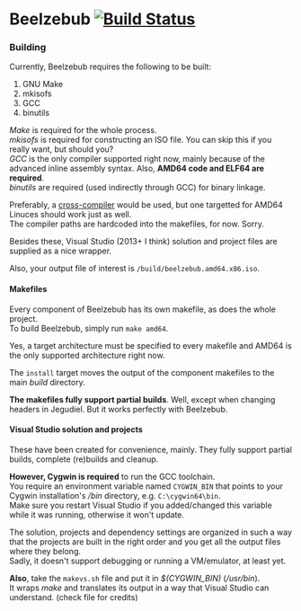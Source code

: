 # Beelzebub [![Build Status](https://travis-ci.org/vercas/Beelzebub.svg?branch=master)](https://travis-ci.org/vercas/Beelzebub)

### Building

Currently, Beelzebub requires the following to be built:  

 1. GNU Make
 2. mkisofs
 3. GCC
 4. binutils

*Make* is required for the whole process.  
*mkisofs* is required for constructing an ISO file. You can skip this if you really want, but should you?  
*GCC* is the only compiler supported right now, mainly because of the advanced inline assembly syntax. Also, **AMD64 code and ELF64 are required**.  
*binutils* are required (used indirectly through GCC) for binary linkage.  

Preferably, a [cross-compiler](http://wiki.osdev.org/GCC_Cross-Compiler) would be used, but one targetted for AMD64 Linuces should work just as well.  
The compiler paths are hardcoded into the makefiles, for now. Sorry.  

Besides these, Visual Studio (2013+ I think) solution and project files are supplied as a nice wrapper.

Also, your output file of interest is `/build/beelzebub.amd64.x86.iso`.

#### Makefiles

Every component of Beelzebub has its own makefile, as does the whole project.  
To build Beelzebub, simply run `make amd64`.  

Yes, a target architecture must be specified to every makefile and AMD64 is the only supported architecture right now.  

The `install` target moves the output of the component makefiles to the main *build* directory.  

**The makefiles fully support partial builds**. Well, except when changing headers in Jegudiel. But it works perfectly with Beelzebub.  

#### Visual Studio solution and projects

These have been created for convenience, mainly. They fully support partial builds, complete (re)builds and cleanup.  

**However, Cygwin is required** to run the GCC toolchain.  
You require an environment variable named `CYGWIN_BIN` that points to your Cygwin installation's */bin* directory, e.g. `C:\cygwin64\bin`.  
Make sure you restart Visual Studio if you added/changed this variable while it was running, otherwise it won't update.  

The solution, projects and dependency settings are organized in such a way that the projects are built in the right order and you get all the output files where they belong.  
Sadly, it doesn't support debugging or running a VM/emulator, at least yet.  

**Also**, take the `makevs.sh` file and put it in *$(CYGWIN_BIN)* (*/usr/bin*).  
It wraps *make* and translates its output in a way that Visual Studio can understand. (check file for credits)  
